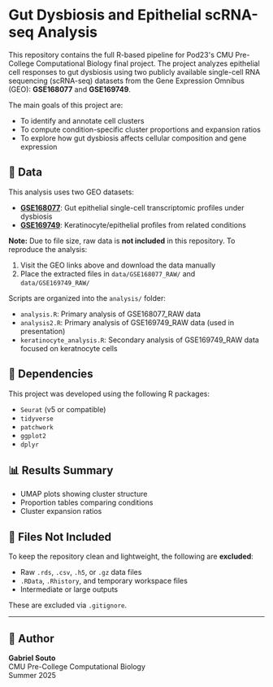 # Gut Dysbiosis and Epithelial scRNA-seq Analysis

This repository contains the full R-based pipeline for Pod23's CMU Pre-College Computational Biology final project. The project analyzes epithelial cell responses to gut dysbiosis using two publicly available single-cell RNA sequencing (scRNA-seq) datasets from the Gene Expression Omnibus (GEO): **GSE168077** and **GSE169749**.

The main goals of this project are:

- To identify and annotate cell clusters
- To compute condition-specific cluster proportions and expansion ratios
- To explore how gut dysbiosis affects cellular composition and gene expression

## 📂 Data

This analysis uses two GEO datasets:

- **[GSE168077](https://www.ncbi.nlm.nih.gov/geo/query/acc.cgi?acc=GSE168077)**: Gut epithelial single-cell transcriptomic profiles under dysbiosis
- **[GSE169749](https://www.ncbi.nlm.nih.gov/geo/query/acc.cgi?acc=GSE169749)**: Keratinocyte/epithelial profiles from related conditions

**Note:** Due to file size, raw data is **not included** in this repository. To reproduce the analysis:

1. Visit the GEO links above and download the data manually
2. Place the extracted files in `data/GSE168077_RAW/` and `data/GSE169749_RAW/`

Scripts are organized into the `analysis/` folder:

- `analysis.R`: Primary analysis of GSE168077_RAW data
- `analysis2.R`: Primary analysis of GSE169749_RAW data (used in presentation)
- `keratinocyte_analysis.R`: Secondary analysis of GSE169749_RAW data focused on keratnocyte cells

## 🔧 Dependencies

This project was developed using the following R packages:

- `Seurat` (v5 or compatible)
- `tidyverse`
- `patchwork`
- `ggplot2`
- `dplyr`

## 📊 Results Summary

- UMAP plots showing cluster structure
- Proportion tables comparing conditions
- Cluster expansion ratios

## 🚫 Files Not Included

To keep the repository clean and lightweight, the following are **excluded**:

- Raw `.rds`, `.csv`, `.h5`, or `.gz` data files
- `.RData`, `.Rhistory`, and temporary workspace files
- Intermediate or large outputs

These are excluded via `.gitignore`.

---

## 👤 Author

**Gabriel Souto**  
CMU Pre-College Computational Biology  
Summer 2025
